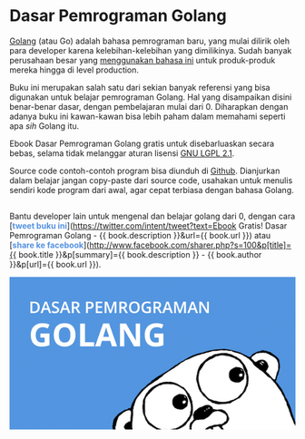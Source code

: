 # Dasar Pemrograman Golang

[Golang](https://golang.org/) (atau Go) adalah bahasa pemrograman baru, yang mulai dilirik oleh para developer karena kelebihan-kelebihan yang dimilikinya. Sudah banyak perusahaan besar yang [menggunakan bahasa ini](https://github.com/golang/go/wiki/GoUsers) untuk produk-produk mereka hingga di level production.

Buku ini merupakan salah satu dari sekian banyak referensi yang bisa digunakan untuk belajar pemrograman Golang. Hal yang disampaikan disini benar-benar dasar, dengan pembelajaran mulai dari 0. Diharapkan dengan adanya buku ini kawan-kawan bisa lebih paham dalam memahami seperti apa *sih* Golang itu.

Ebook Dasar Pemrograman Golang gratis untuk disebarluaskan secara bebas, selama tidak melanggar aturan lisensi [GNU LGPL 2.1](http://www.gnu.org/licenses/old-licenses/lgpl-2.1.en.html).

Source code contoh-contoh program bisa diunduh di [Github](https://github.com/novalagung/dasarpemrogramangolang). Dianjurkan dalam belajar jangan copy-paste dari source code, usahakan untuk menulis sendiri kode program dari awal, agar cepat terbiasa dengan bahasa Golang.

## 

Bantu developer lain untuk mengenal dan belajar golang dari 0, dengan cara [<span style="color: #5491E0; font-weight: bold;">tweet buku ini</span>](https://twitter.com/intent/tweet?text=Ebook Gratis! Dasar Pemrograman Golang - {{ book.description }}&url={{ book.url }}) atau [<span style="color: #5491E0; font-weight: bold;">share ke facebook</span>](http://www.facebook.com/sharer.php?s=100&p[title]={{ book.title }}&p[summary]={{ book.description }} - {{ book.author }}&p[url]={{ book.url }}).

<center><img src="images/other/cover_fb_share.jpg" alt="Buku Dasar Pemrograman Golang" /></center>

